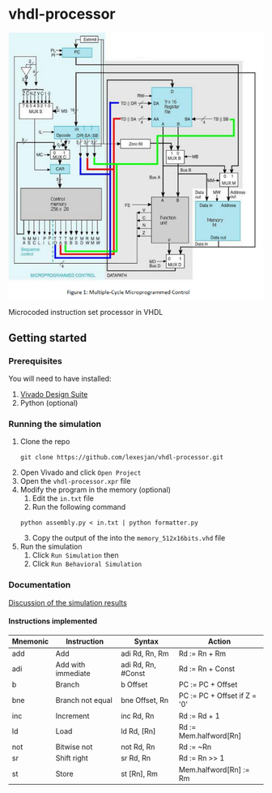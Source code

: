 # vhdl-processor

![banner](data/banner.png)

Microcoded instruction set processor in VHDL

## Getting started
  ### Prerequisites
  You will need to have installed:
  1. [Vivado Design Suite](https://www.xilinx.com/support/download.html)
  2. Python (optional)

  ### Running the simulation
  1. Clone the repo
     ```
     git clone https://github.com/lexesjan/vhdl-processor.git
     ```
  2. Open Vivado and click ```Open Project```
  3. Open the ```vhdl-processor.xpr``` file
  4. Modify the program in the memory (optional)
      1. Edit the ```in.txt``` file
      2. Run the following command
      ```
      python assembly.py < in.txt | python formatter.py
      ```
      3. Copy the output of the into the ```memory_512x16bits.vhd``` file
  5. Run the simulation
      1. Click ```Run Simulation``` then
      2. Click ```Run Behavioral Simulation```
    
  ### Documentation
  [Discussion of the simulation results](Lexes-Jan-Mantiquilla-Processor.pdf)
  
  #### Instructions implemented
  | Mnemonic | Instruction        | Syntax             | Action                       |
  | -------- | ------------------ | ------------------ | ---------------------------- |
  | add      | Add                | adi Rd, Rn, Rm     | Rd := Rn + Rm                |
  | adi      | Add with immediate | adi Rd, Rn, #Const | Rd := Rn + Const             |
  | b        | Branch             | b Offset           | PC := PC + Offset            |
  | bne      | Branch not equal   | bne Offset, Rn     | PC := PC + Offset if Z = '0' |
  | inc      | Increment          | inc Rd, Rn         | Rd := Rd + 1                 |
  | ld       | Load               | ld Rd, \[Rn\]      | Rd := Mem.halfword[Rn]       |
  | not      | Bitwise not        | not Rd, Rn         | Rd := ~Rn                    |
  | sr       | Shift right        | sr Rd, Rn          | Rd := Rn >> 1                |
  | st       | Store              | st \[Rn\], Rm      | Mem.halfword[Rn] := Rm       |
  


